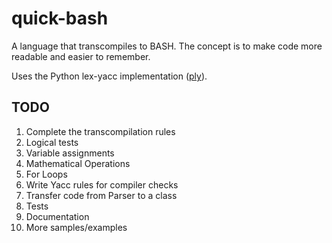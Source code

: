 quick-bash
==========

A language that transcompiles to BASH. The concept is to make code more readable and easier to remember. 

Uses the Python lex-yacc implementation (<a href="http://www.dabeaz.com/ply/ply.html">ply</a>).

TODO
----

1. Complete the transcompilation rules
  1. Logical tests
  2. Variable assignments
  3. Mathematical Operations
  4. For Loops
2. Write Yacc rules for compiler checks
3. Transfer code from Parser to a class
4. Tests
5. Documentation
6. More samples/examples

